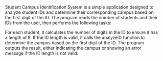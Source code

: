 Student Campus Identification System is a simple application designed to analyze student IDs and determine their corresponding campus based on the first digit of the ID. The program reads the number of students and their IDs from the user, then performs the following tasks:

For each student, it calculates the number of digits in the ID to ensure it has a length of 8.
If the ID length is valid, it calls the analyzeID function to determine the campus based on the first digit of the ID.
The program outputs the result, either indicating the campus or showing an error message if the ID length is not valid.